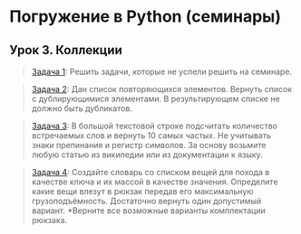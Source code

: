 # Погружение в Python (семинары)
## Урок 3. Коллекции

> [Задача 1](https://github.com/XYI7I/GeekBrains/tree/main/Geek/Python/lesson3/): Решить задачи, которые не успели решить на семинаре.

> [Задача 2](https://github.com/XYI7I/GeekBrains/tree/main/Geek/Python/lesson3/task2/main.py): Дан список повторяющихся элементов. Вернуть список с дублирующимися элементами. В результирующем списке не должно быть дубликатов.

> [Задача 3](https://github.com/XYI7I/GeekBrains/tree/main/Geek/Python/lesson3/task3/main.py): В большой текстовой строке подсчитать количество встречаемых слов и вернуть 10 самых частых. Не учитывать знаки препинания и регистр символов. За основу возьмите любую статью из википедии или из документации к языку.

> [Задача 4](https://github.com/XYI7I/GeekBrains/tree/main/Geek/Python/lesson3/task4/main.py): Создайте словарь со списком вещей для похода в качестве ключа и их массой в качестве значения. Определите какие вещи влезут в рюкзак передав его максимальную грузоподъёмность. Достаточно вернуть один допустимый вариант. *Верните все возможные варианты комплектации рюкзака.